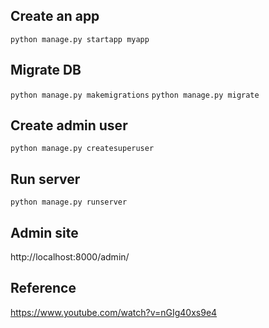## Create an app

`python manage.py startapp myapp`

## Migrate DB

`python manage.py makemigrations`
`python manage.py migrate`

## Create admin user

`python manage.py createsuperuser`

## Run server

`python manage.py runserver`

## Admin site

http://localhost:8000/admin/

## Reference

https://www.youtube.com/watch?v=nGIg40xs9e4